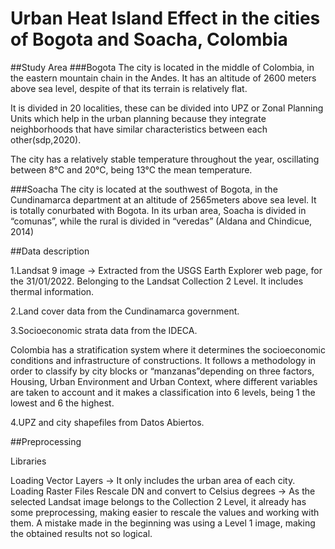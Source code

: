 # Urban Heat Island Effect in the cities of Bogota and Soacha, Colombia

##Study Area
###Bogota
The city is located in the middle of Colombia, in the eastern mountain chain in the Andes. It has an altitude of 2600 meters above sea level, despite of that its terrain is relatively flat.

It is divided in 20 localities, these can be divided into UPZ or Zonal Planning Units which help in the urban planning because they integrate neighborhoods that have similar characteristics between each other(sdp,2020).

The city has a relatively stable temperature throughout the year, oscillating between 8°C and 20°C, being 13°C the mean temperature.

###Soacha
The city is located at the southwest of Bogota, in the Cundinamarca department at an altitude of 2565meters above sea level. It is totally conurbated with Bogota. In its urban area, Soacha is divided in “comunas”, while the rural is divided in “veredas” (Aldana and Chindicue, 2014)

##Data description

1.Landsat 9 image -> Extracted from the USGS Earth Explorer web page, for the 31/01/2022. Belonging to the Landsat Collection 2 Level. It includes thermal information.

2.Land cover data from the Cundinamarca government.

3.Socioeconomic strata data from the IDECA.

Colombia has a stratification system where it determines the socioeconomic conditions and infrastructure of constructions. It follows a methodology in order to classify by city blocks or “manzanas”depending on three factors, Housing, Urban Environment and Urban Context, where different variables are taken to account and it makes a classification into 6 levels, being 1 the lowest and 6 the highest.

4.UPZ and city shapefiles from Datos Abiertos.

##Preprocessing

Libraries

Loading Vector Layers -> It only includes the urban area of each city.
Loading Raster Files
Rescale DN and convert to Celsius degrees -> As the selected Landsat image belongs to the Collection 2 Level, it already has some preprocessing, making easier to rescale the values and working with them. A mistake made in the beginning was using a Level 1 image, making the obtained results not so logical.
